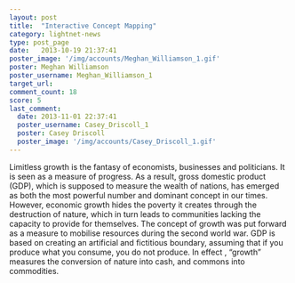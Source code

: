 ```yaml
---
layout: post
title:  "Interactive Concept Mapping"
category: lightnet-news
type: post_page
date:   2013-10-19 21:37:41
poster_image: '/img/accounts/Meghan_Williamson_1.gif'
poster: Meghan Williamson 
poster_username: Meghan_Williamson_1
target_url: 
comment_count: 18
score: 5
last_comment:
  date: 2013-11-01 22:37:41
  poster_username: Casey_Driscoll_1
  poster: Casey Driscoll
  poster_image: '/img/accounts/Casey_Driscoll_1.gif'
---
```


Limitless growth is the fantasy of economists, businesses and politicians. It is seen as a measure of progress. As a result, gross domestic product (GDP), which is supposed to measure the wealth of nations, has emerged as both the most powerful number and dominant concept in our times. However, economic growth hides the poverty it creates through the destruction of nature, which in turn leads to communities lacking the capacity to provide for themselves. The concept of growth was put forward as a measure to mobilise resources during the second world war. GDP is based on creating an artificial and fictitious boundary, assuming that if you produce what you consume, you do not produce. In effect , “growth” measures the conversion of nature into cash, and commons into commodities.
